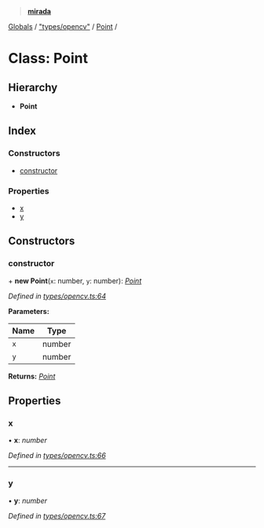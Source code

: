 > **[mirada](../README.md)**

[Globals](../README.md) / ["types/opencv"](../modules/_types_opencv_.md) / [Point](_types_opencv_.point.md) /

# Class: Point

## Hierarchy

* **Point**

## Index

### Constructors

* [constructor](_types_opencv_.point.md#constructor)

### Properties

* [x](_types_opencv_.point.md#x)
* [y](_types_opencv_.point.md#y)

## Constructors

###  constructor

\+ **new Point**(`x`: number, `y`: number): *[Point](_types_opencv_.point.md)*

*Defined in [types/opencv.ts:64](https://github.com/cancerberoSgx/mirada/blob/22ee850/mirada/src/types/opencv.ts#L64)*

**Parameters:**

Name | Type |
------ | ------ |
`x` | number |
`y` | number |

**Returns:** *[Point](_types_opencv_.point.md)*

## Properties

###  x

• **x**: *number*

*Defined in [types/opencv.ts:66](https://github.com/cancerberoSgx/mirada/blob/22ee850/mirada/src/types/opencv.ts#L66)*

___

###  y

• **y**: *number*

*Defined in [types/opencv.ts:67](https://github.com/cancerberoSgx/mirada/blob/22ee850/mirada/src/types/opencv.ts#L67)*